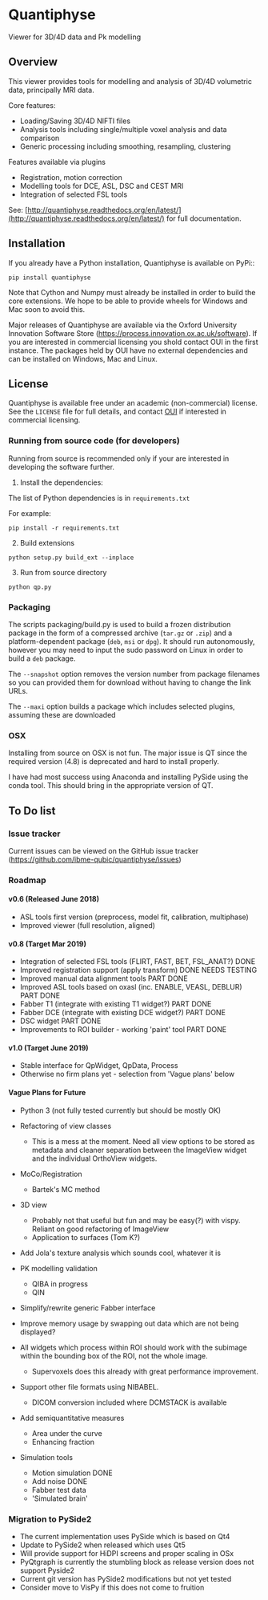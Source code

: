 # Quantiphyse

Viewer for 3D/4D data and Pk modelling

## Overview

This viewer provides tools for modelling and analysis of 3D/4D volumetric data, principally MRI data. 

Core features:
- Loading/Saving 3D/4D NIFTI files
- Analysis tools including single/multiple voxel analysis and data comparison
- Generic processing including smoothing, resampling, clustering

Features available via plugins
- Registration, motion correction
- Modelling tools for DCE, ASL, DSC and CEST MRI
- Integration of selected FSL tools

See: [http://quantiphyse.readthedocs.org/en/latest/](http://quantiphyse.readthedocs.org/en/latest/) for full documentation.

## Installation

If you already have a Python installation, Quantiphyse is available on PyPi::

    pip install quantiphyse

Note that Cython and Numpy must already be installed in order to build the core extensions.
We hope to be able to provide wheels for Windows and Mac soon to avoid this.

Major releases of Quantiphyse are available via the Oxford University Innovation Software 
Store (https://process.innovation.ox.ac.uk/software). If you are interested in commercial licensing
you shold contact OUI in the first instance. The packages held by OUI have no external dependencies
and can be installed on Windows, Mac and Linux.

## License

Quantiphyse is available free under an academic (non-commercial) license. See the `LICENSE` file for
full details, and contact [OUI](https://process.innovation.ox.ac.uk/software) if interested in 
commercial licensing.

### Running from source code (for developers)

Running from source is recommended only if your are interested in developing the software further.

1. Install the dependencies:

The list of Python dependencies is in `requirements.txt`

For example:

    pip install -r requirements.txt

2. Build extensions

`python setup.py build_ext --inplace`

3. Run from source directory

`python qp.py`

### Packaging

The scripts packaging/build.py is used to build a frozen distribution package in the form of a compressed archive (`tar.gz` or `.zip`) 
and a platform-dependent package (`deb`, `msi` or `dpg`). It should run autonomously, however you may need to input the sudo password 
on Linux in order to build a `deb` package. 

The `--snapshot` option removes the version number from package filenames so you can provided them for download without having to change the link URLs.

The `--maxi` option builds a package which includes selected plugins, assuming these are downloaded

### OSX

Installing from source on OSX is not fun. The major issue is QT since the required version (4.8) is 
deprecated and hard to install properly. 

I have had most success using Anaconda and installing PySide using the conda tool. This should bring in the appropriate version of QT.

## To Do list

### Issue tracker

Current issues can be viewed on the GitHub issue tracker (https://github.com/ibme-qubic/quantiphyse/issues)

### Roadmap

#### v0.6 (Released June 2018)

 - ASL tools first version (preprocess, model fit, calibration, multiphase)
 - Improved viewer (full resolution, aligned)

#### v0.8 (Target Mar 2019)

 - Integration of selected FSL tools (FLIRT, FAST, BET, FSL_ANAT?)      DONE
 - Improved registration support (apply transform)                      DONE NEEDS TESTING
 - Improved manual data alignment tools                                 PART DONE
 - Improved ASL tools based on oxasl (inc. ENABLE, VEASL, DEBLUR)       PART DONE
 - Fabber T1 (integrate with existing T1 widget?)                       PART DONE
 - Fabber DCE (integrate with existing DCE widget?)                     PART DONE
 - DSC widget                                                           PART DONE
 - Improvements to ROI builder - working 'paint' tool                   PART DONE

#### v1.0 (Target June 2019)

 - Stable interface for QpWidget, QpData, Process
 - Otherwise no firm plans yet - selection from 'Vague plans' below

#### Vague Plans for Future

 - Python 3 (not fully tested currently but should be mostly OK)
 
 - Refactoring of view classes
   - This is a mess at the moment. Need all view options to be stored as metadata
     and cleaner separation between the ImageView widget and the individual OrthoView
     widgets.

 - MoCo/Registration
   - Bartek's MC method

 - 3D view
   - Probably not that useful but fun and may be easy(?) with vispy. Reliant on good refactoring of ImageView
   - Application to surfaces (Tom K?)

 - Add Jola's texture analysis which sounds cool, whatever it is

 - PK modelling validation
   - QIBA in progress
   - QIN

 - Simplify/rewrite generic Fabber interface

 - Improve memory usage by swapping out data which are not being displayed?

 - All widgets which process within ROI should work with the subimage within the bounding box of the
   ROI, not the whole image. 
    - Supervoxels does this already with great performance improvement.

 - Support other file formats using NIBABEL.
   - DICOM conversion included where DCMSTACK is available

 - Add semiquantitative measures
   - Area under the curve
   - Enhancing fraction

 - Simulation tools
   - Motion simulation  DONE
   - Add noise          DONE
   - Fabber test data
   - 'Simulated brain'

### Migration to PySide2

 - The current implementation uses PySide which is based on Qt4
 - Update to PySide2 when released which uses Qt5
 - Will provide support for HiDPI screens and proper scaling in OSx
 - PyQtgraph is currently the stumbling block as release version does not support Pyside2
 - Current git version has PySide2 modifications but not yet tested
 - Consider move to VisPy if this does not come to fruition
